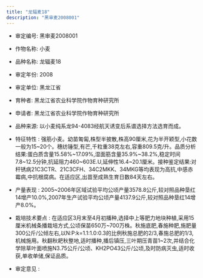 ```yaml
---
title: "龙辐麦18"
description: "黑审麦2008001"
---
```

* 审定编号:  黑审麦2008001

*  作物名称:  小麦

*  品种名称:  龙辐麦18

*  审定年份:  2008

*  审定单位:  黑龙江省

* 育种者:  黑龙江省农业科学院作物育种研究所

*  申请者:  黑龙江省农业科学院作物育种研究所

*  品种来源:  以小麦纯系龙94-4083经航天诱变后系谱选择方法选育而成。

*  特征特性 : 
强筋小麦。幼苗匍匐,株型半披散,株高90厘米,花为半开颖型,小花数一般为15~20个。穗纺锤型,有芒,千粒重38克左右,容重809.5克/升。品质分析结果:蛋白质含量15.58%~17.09%,湿面筋含量35.9%~38.2%,稳定时间7.8~12.5分钟,抗延阻力460~603E.U,延伸性16.4~20.1厘米。接种鉴定结果:对秆锈病21C3CTR、21C3CFH、34C2MKK、34MKG等均表现为高抗,中感赤霉病,中抗根腐病。在适应区,出苗至成熟生育日数84天左右。
 
*  产量表现 : 
2005~2006年区域试验平均公顷产量3578.8公斤,较对照品种垦红14增产10.0%,2007年生产试验平均公顷产量4137.9公斤,较对照品种垦红14增产8.0%。

*  栽培技术要点 : 
在适应区3月末至4月初播种,选择中上等肥力地块种植,采用15厘米机械条播栽培方式,公顷保苗650万~700万株。秋施底肥,春施种肥,施肥量300公斤/公倾左右,以N:P:k=1.1:1.0:0.3的比例秋施总肥的2/3,春施总肥的1/3,机械施用。秋翻秋耙秋整地,适时播种,播后镇压,三叶期压青苗1~2次,并结合化学除草叶面喷施N3.75公斤/公顷、KH2PO43公斤/公顷,及时防病灭虫,适时收获,单收单储,保证品质。

*  审定意见 : 

